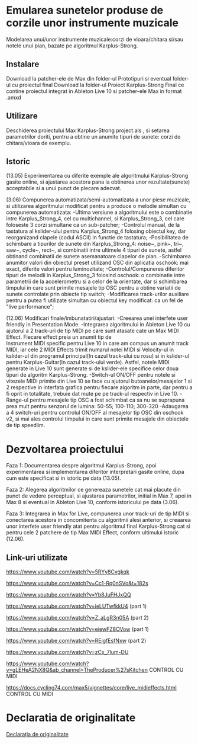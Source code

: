 # Emularea sunetelor produse de corzile unor instrumente muzicale
Modelarea unui/unor instrumente muzicale:corzi de vioara/chitara si/sau notele unui pian, bazate pe algoritmul Karplus-Strong.

## Instalare
Download la patcher-ele de Max din folder-ul Prototipuri si eventual folder-ul cu proiectul final
Download la folder-ul Proiect Karplus-Strong Final ce contine proiectul integrat in Ableton Live 10 si patcher-ele Max in format .amxd

## Utilizare
Deschiderea proiectului Max Karplus-Strong project.als , si setarea parametrilor doriti, pentru a obtine un anumite tipuri de sunete: corzi de chitara/vioara de exemplu.

## Istoric

(13.05) Experimentarea cu diferite exemple ale algoritmului Karplus-Strong gasite online, si ajustarea acestora pana la obtinerea unor rezultate(sunete) acceptabile si a unui punct de plecare adecvat.

(3.06) Compunerea automatizata/semi-automatizata a unor piese muzicale, si utilizarea algoritmului modificat pentru a produce o melodie simultan cu compunerea automatizata:
   -Ultima versiune a algoritmului este o combinatie intre Karplus_Strong_4, cel cu multichannel, si Karplus_Strong_3, cel care foloseste 3 corzi simultane ca un sub-patcher;
   -Controlul manual, de la tastatura al kslider-ului pentru Karplus_Strong_4 folosing obiectul key, dar reorganizand clapele (codul ASCII) in functie de tastatura;
   -Posibilitatea de schimbare a tipurilor de sunete din Karplus_Strong_4: noise~, pink~, tri~, saw~, cycle~, rect~, si combinatii intre ultimele 4 tipuri de sunete, astfel
   obtinand combinatii de sunete asemanatoare clapelor de pian.
   -Schimbarea anumitor valori din obiectul preset utilizand OSC din aplicatia oschook: mai exact, diferite valori pentru luminozitate;
   -Controlul/Compunerea diferitor tipuri de melodii in Karplus_Strong_3 folosind oschook: o combinatie intre parametrii de la accelerometru si a celor de la orientate, dar si
   schimbarea timpului in care sunt primite mesajele tip OSC pentru a obtine variatii de sunete controlate prin obiecte tip switch;
   -Modificarea track-urilor auxiliare pentru a putea fi utilizate simultan cu obiectul key modificat: ca un fel de "live performance";
   

(12.06)  Modificari finale/imbunatatiri/ajustari: 
        -Creearea unei interfete user friendly in Presentation Mode.
        -Integrarea algoritmului in Ableton Live 10 cu ajutorul a 2 track-uri de tip MIDI pe care sunt atasate cate un Max MIDI Effect. Fiecare effect preia un anumit tip de  
        Instrument MIDI specific pentru Live 10 in care am compus un anumit track MIDI, iar cele 2 MIDI Effects trimit numarul notei MIDI si Velocity-ul in kslider-ul din
        programul principal(In cazul track-ului cu rosu) si in kslider-ul pentru Karplus-Guitar(In cazul track-ului verde).
        Astfel, notele MIDI generate in Live 10 sunt generate si de kslider-ele specifice celor doua tipuri de algoritm Karplus-Strong.
        -Switch-ul ON/OFF pentru notele si vitezele MIDI primite din Live 10 se face cu ajutorul butoanelor/mesajelor 1 si 2 respective in interfata grafica pentru fiecare 
        algoritm in parte, dar pentru a fi oprit in totalitate, trebuie dat mute pe pe track-ul respectiv in Live 10.
        -Range-ul pentru mesajele tip OSC a fost schimbat ca sa nu se suprapuna prea mult pentru senzorul de lumina: 50-55; 100-110; 300-320
        -Adaugarea a 4 switch-uri pentru controlul ON/OFF al mesajelor tip OSC din oschook v2, si mai ales controlul timpului in care sunt primite mesajele din obiectele
        de tip speedlim.
        


# Dezvoltarea proiectului

   Faza 1: Documentarea despre algoritmul Karplus-Strong, apoi experimentarea si implementarea diferitor interpretari gasite online, dupa cum este specificat si in istoric
   pe data (13.05).
   
   Faza 2: Alegerea algoritmilor ce genereaza sunetele cat mai placute din punct de vedere perceptual, si ajustarea parametrilor, initial in Max 7, apoi in Max 8 si eventual
   in Ableton Live 10, conform istoricului pe data (3.06).
   
   Faza 3: Integrarea in Max for Live, compunerea unor track-uri de tip MIDI si conectarea acestora in concomitenta cu algoritmii alesi anterior, si creaarea unor interfete
   user friendly atat pentru algoritmul final Karplus-Strong cat si pentru cele 2 patchere de tip Max MIDI Effect, conform ultimului istoric (12.06).


## Link-uri utilizate

https://www.youtube.com/watch?v=5RYy8Cvgkqk

https://www.youtube.com/watch?v=Cc1-Rq0nSVo&t=182s

https://www.youtube.com/watch?v=Yb8JuFHJxQQ   

https://www.youtube.com/watch?v=ieLUTwfkkU4 	(part 1) 

https://www.youtube.com/watch?v=Z_aLgR3n05A	(part 2)

https://www.youtube.com/watch?v=eiewFZ8OVow  (part 1) 

https://www.youtube.com/watch?v=REigfEsfNxw	(part 2) 

https://www.youtube.com/watch?v=zCx_7lum-DU

https://www.youtube.com/watch?v=gLEHeA2NX8Q&ab_channel=TheProducer%27sKitchen 	CONTROL CU MIDI

https://docs.cycling74.com/max5/vignettes/core/live_midieffects.html		CONTROL CU MIDI


# Declaratia de originalitate

 [Declarația de originalitate](statement-of-originality.yml) 

   

